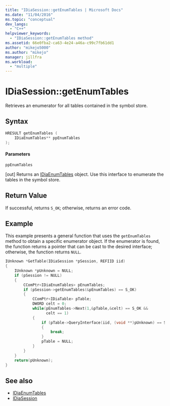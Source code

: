 ```yaml
---
title: "IDiaSession::getEnumTables | Microsoft Docs"
ms.date: "11/04/2016"
ms.topic: "conceptual"
dev_langs:
  - "C++"
helpviewer_keywords:
  - "IDiaSession::getEnumTables method"
ms.assetid: 66e0fba2-ca63-4e24-a46a-c99c7fb61dd1
author: "mikejo5000"
ms.author: "mikejo"
manager: jillfra
ms.workload:
  - "multiple"
---
```

# IDiaSession::getEnumTables
Retrieves an enumerator for all tables contained in the symbol store.

## Syntax

```C++
HRESULT getEnumTables (
    IDiaEnumTables** ppEnumTables
);
```

#### Parameters
`ppEnumTables`

[out] Returns an [IDiaEnumTables](../../debugger/debug-interface-access/idiaenumtables.md) object. Use this interface to enumerate the tables in the symbol store.

## Return Value
If successful, returns `S_OK`; otherwise, returns an error code.

## Example
This example presents a general function that uses the `getEnumTables` method to obtain a specific enumerator object. If the enumerator is found, the function returns a pointer that can be cast to the desired interface; otherwise, the function returns `NULL`.

```C++
IUnknown *GetTable(IDiaSession *pSession, REFIID iid)
{
    IUnknown *pUnknown = NULL;
    if (pSession != NULL)
    {
        CComPtr<IDiaEnumTables> pEnumTables;
        if (pSession->getEnumTables(&pEnumTables) == S_OK)
        {
            CComPtr<IDiaTable> pTable;
            DWORD celt = 0;
            while(pEnumTables->Next(1,&pTable,&celt) == S_OK &&
                  celt == 1)
            {
                if (pTable->QueryInterface(iid, (void **)pUnknown) == S_OK)
                {
                    break;
                }
                pTable = NULL;
            }
        }
    }
    return(pUnknown);
}
```

## See also
- [IDiaEnumTables](../../debugger/debug-interface-access/idiaenumtables.md)
- [IDiaSession](../../debugger/debug-interface-access/idiasession.md)
